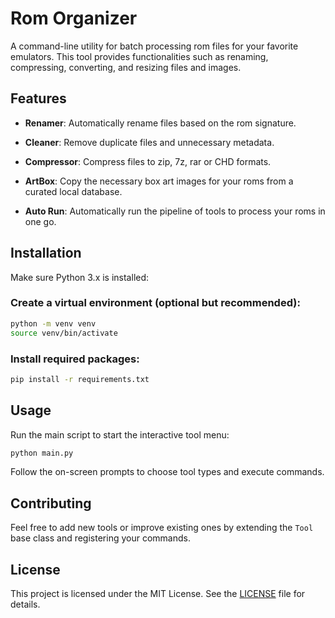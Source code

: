 # Rom Organizer

A command-line utility for batch processing rom files for your favorite emulators. This tool provides functionalities such as renaming, compressing, converting, and resizing files and images.

## Features

- **Renamer**: Automatically rename files based on the rom signature.

- **Cleaner**: Remove duplicate files and unnecessary metadata.

- **Compressor**: Compress files to zip, 7z, rar or CHD formats.

- **ArtBox**: Copy the necessary box art images for your roms from a curated local database.

- **Auto Run**: Automatically run the pipeline of tools to process your roms in one go.

## Installation

Make sure Python 3.x is installed:

### Create a virtual environment (optional but recommended):

```bash
python -m venv venv
source venv/bin/activate    
```

### Install required packages:

```bash
pip install -r requirements.txt
```

## Usage

Run the main script to start the interactive tool menu:

```bash
python main.py
```

Follow the on-screen prompts to choose tool types and execute commands.

## Contributing

Feel free to add new tools or improve existing ones by extending the `Tool` base class and registering your commands.

## License

This project is licensed under the MIT License. See the [LICENSE](LICENSE) file for details.
